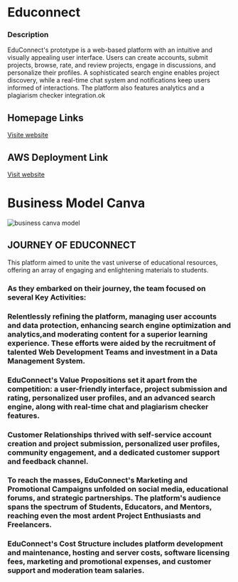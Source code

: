 <h1>Educonnect</h1>

<h3>Description</h3>

EduConnect's prototype is a web-based platform with an intuitive
and visually appealing user interface. Users can create accounts,
submit projects, browse, rate, and review projects, engage in
discussions, and personalize their profiles. A sophisticated search
engine enables project discovery, while a real-time chat system
and notifications keep users informed of interactions. The
platform also features analytics and a plagiarism checker
integration.ok

## Homepage Links

[Visite website](https://ankit-dsu.github.io/LSM-EduConnect// "LCO")

## AWS Deployment Link

[Visit website](http://54.225.43.191// "LCO")

<h1>Business Model Canva</h1>

![business canva model](https://github.com/Ankit-Dsu/LSM-EduConnect/assets/141424013/dc740359-1805-4ca4-b8b3-e658e38a3c9c)

## JOURNEY OF EDUCONNECT

<p>This platform aimed to unite the vast universe of educational resources, offering an array of engaging and enlightening materials to students. </p>

<h3>As they embarked on their journey, the team focused on several Key Activities:</h3>
 
<h3>Relentlessly refining the platform, managing user accounts and data protection, enhancing search engine optimization and analytics,and moderating content for a superior learning experience. These efforts were aided by the recruitment of talented Web Development Teams and investment in a Data Management System. </h3>

<h3>EduConnect's Value Propositions set it apart from the competition: a user-friendly interface, project submission and rating, personalized user profiles, and an advanced search engine, along with real-time chat and plagiarism checker features.</h3>

<h3>Customer Relationships thrived with self-service account creation and project submission, personalized user profiles, community engagement, and a dedicated customer support and feedback channel. </h3>

<h3>To reach the masses, EduConnect's Marketing and Promotional Campaigns unfolded on social media, educational forums, and strategic partnerships. The platform's audience spans the spectrum of Students, Educators, and Mentors, reaching even the most ardent Project Enthusiasts and Freelancers. </h3>

<h3>EduConnect's Cost Structure includes platform development and maintenance, hosting and server costs, software licensing fees, marketing and promotional expenses, and customer support and moderation team salaries. </h3>
